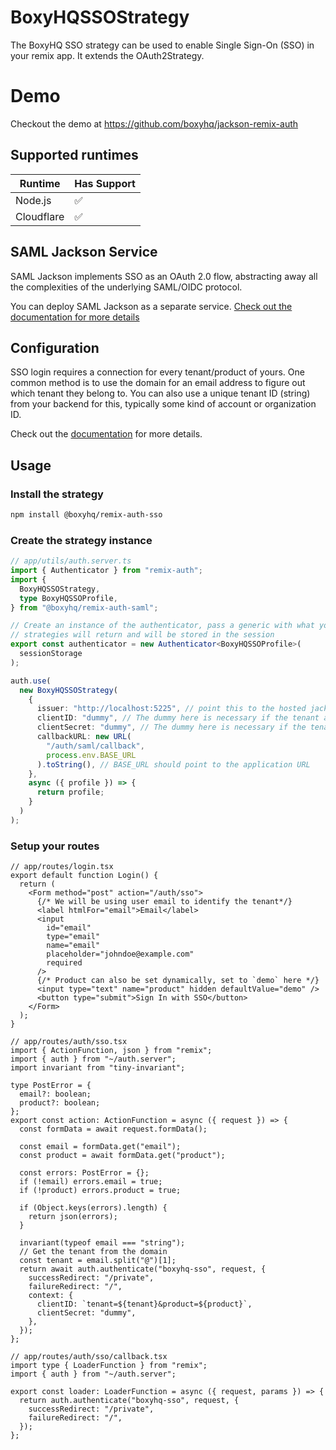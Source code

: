 # BoxyHQSSOStrategy

The BoxyHQ SSO strategy can be used to enable Single Sign-On (SSO) in your remix app. It extends the OAuth2Strategy.

# Demo

Checkout the demo at https://github.com/boxyhq/jackson-remix-auth

## Supported runtimes

| Runtime    | Has Support |
| ---------- | ----------- |
| Node.js    | ✅          |
| Cloudflare | ✅          |

<!-- If it doesn't support one runtime, explain here why -->

## SAML Jackson Service

SAML Jackson implements SSO as an OAuth 2.0 flow, abstracting away all the complexities of the underlying SAML/OIDC protocol.

You can deploy SAML Jackson as a separate service. [Check out the documentation for more details](https://boxyhq.com/docs/jackson/deploy)

## Configuration

SSO login requires a connection for every tenant/product of yours. One common method is to use the domain for an email address to figure out which tenant they belong to. You can also use a unique tenant ID (string) from your backend for this, typically some kind of account or organization ID.

Check out the [documentation](https://boxyhq.com/docs/jackson/sso-flow/#21-add-connection) for more details.

## Usage

### Install the strategy

```bash
npm install @boxyhq/remix-auth-sso
```

### Create the strategy instance

```ts
// app/utils/auth.server.ts
import { Authenticator } from "remix-auth";
import {
  BoxyHQSSOStrategy,
  type BoxyHQSSOProfile,
} from "@boxyhq/remix-auth-saml";

// Create an instance of the authenticator, pass a generic with what your
// strategies will return and will be stored in the session
export const authenticator = new Authenticator<BoxyHQSSOProfile>(
  sessionStorage
);

auth.use(
  new BoxyHQSSOStrategy(
    {
      issuer: "http://localhost:5225", // point this to the hosted jackson service
      clientID: "dummy", // The dummy here is necessary if the tenant and product are set dynamically from the client side
      clientSecret: "dummy", // The dummy here is necessary if the tenant and product are set dynamically from the client side
      callbackURL: new URL(
        "/auth/saml/callback",
        process.env.BASE_URL
      ).toString(), // BASE_URL should point to the application URL
    },
    async ({ profile }) => {
      return profile;
    }
  )
);
```

### Setup your routes

```tsx
// app/routes/login.tsx
export default function Login() {
  return (
    <Form method="post" action="/auth/sso">
      {/* We will be using user email to identify the tenant*/}
      <label htmlFor="email">Email</label>
      <input
        id="email"
        type="email"
        name="email"
        placeholder="johndoe@example.com"
        required
      />
      {/* Product can also be set dynamically, set to `demo` here */}
      <input type="text" name="product" hidden defaultValue="demo" />
      <button type="submit">Sign In with SSO</button>
    </Form>
  );
}
```

```tsx
// app/routes/auth/sso.tsx
import { ActionFunction, json } from "remix";
import { auth } from "~/auth.server";
import invariant from "tiny-invariant";

type PostError = {
  email?: boolean;
  product?: boolean;
};
export const action: ActionFunction = async ({ request }) => {
  const formData = await request.formData();

  const email = formData.get("email");
  const product = await formData.get("product");

  const errors: PostError = {};
  if (!email) errors.email = true;
  if (!product) errors.product = true;

  if (Object.keys(errors).length) {
    return json(errors);
  }

  invariant(typeof email === "string");
  // Get the tenant from the domain
  const tenant = email.split("@")[1];
  return await auth.authenticate("boxyhq-sso", request, {
    successRedirect: "/private",
    failureRedirect: "/",
    context: {
      clientID: `tenant=${tenant}&product=${product}`,
      clientSecret: "dummy",
    },
  });
};
```

```tsx
// app/routes/auth/sso/callback.tsx
import type { LoaderFunction } from "remix";
import { auth } from "~/auth.server";

export const loader: LoaderFunction = async ({ request, params }) => {
  return auth.authenticate("boxyhq-sso", request, {
    successRedirect: "/private",
    failureRedirect: "/",
  });
};
```
